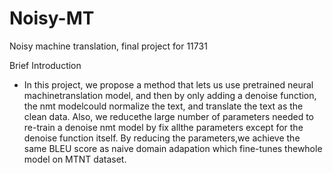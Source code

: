 # Noisy-MT
Noisy machine translation, final project for 11731

Brief Introduction

- In this project, we propose a method that lets us use pretrained neural machinetranslation model, and then by only adding a denoise function, the nmt modelcould normalize the text, and translate the text as the clean data. Also, we reducethe large number of parameters needed to re-train a denoise nmt model by fix allthe parameters except for the denoise function itself. By reducing the parameters,we achieve the same BLEU score as naive domain adapation which fine-tunes thewhole model on MTNT dataset.
